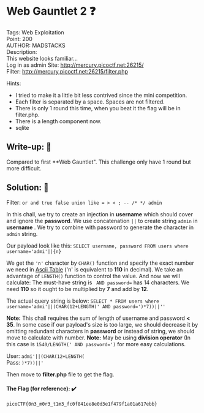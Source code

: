 # Web Gauntlet 2 ❓
Tags: Web Exploitation<br>
Point: 200<br>
AUTHOR: MADSTACKS<br>
Description:<br>
This website looks familiar... <br>
Log in as admin Site: http://mercury.picoctf.net:26215/ <br>
Filter: http://mercury.picoctf.net:26215/filter.php<br>

Hints:
- I tried to make it a little bit less contrived since the mini competition.
- Each filter is separated by a space. Spaces are not filtered.
- There is only 1 round this time, when you beat it the flag will be in filter.php.
- There is a length component now.
- sqlite


## Write-up: 📝
Compared to first **Web Gauntlet". This challenge only have 1 round but more difficult.

## Solution: 💯

Filter: `or and true false union like = > < ; -- /* */ admin`

In this chall, we try to create an injection in **username** which should cover and ignore the **password**. We use concatenation `||` to create string `admin` in **username**
. We try to combine with password to generate the character in `admin` string. 

Our payload look like this: `SELECT username, password FROM users where username='admi'||{n}`

We get the `'n'` character by `CHAR()` function and specify the exact number we need in [Ascii Table](https://www.asciitable.com/) ('n' is equivalent to **110** in decimal). We take an advantage of `LENGTH()` function to control the value. And now we will calculate: The must-have string is ` AND password=` has 14 characters. We need **110** so it ought to be multiplied by **7** and add by **12**. 

The actual query string is below: `SELECT * FROM users where username='admi'||(CHAR(12+LENGTH(' AND password=')*7))||'' `

**Note:** This chall requires the sum of length of username and password **< 35**. In some case if our payload's size is too large, we should  decrease it by omitting redundant characters in **password** or instead of string, we should move to calculate with number. 
**Note:** May be  using **division operator** (In this case is `1540/LENGTH(' AND password=')` for more easy calculations.

User: `admi'||(CHAR(12+LENGTH(` <br>
Pass: `)*7))||'`

Then move to **filter.php** file to get the flag.

#### The Flag (for reference): ✔️
```
picoCTF{0n3_m0r3_t1m3_fc0f841ee8e0d3e1f479f1a01a617ebb}
```

